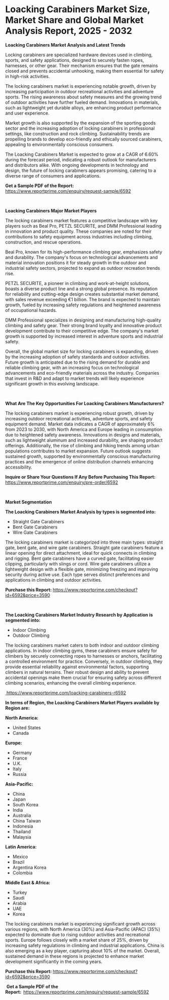 <p><h1>Loacking Carabiners Market Size, Market Share and Global Market Analysis Report, 2025 - 2032</h1></p><p><strong>Loacking Carabiners Market Analysis and Latest Trends</strong></p>
<p><p>Locking carabiners are specialized hardware devices used in climbing, sports, and safety applications, designed to securely fasten ropes, harnesses, or other gear. Their mechanism ensures that the gate remains closed and prevents accidental unhooking, making them essential for safety in high-risk activities.</p><p>The locking carabiners market is experiencing notable growth, driven by increasing participation in outdoor recreational activities and adventure sports. The rising awareness about safety measures and the growing trend of outdoor activities have further fueled demand. Innovations in materials, such as lightweight yet durable alloys, are enhancing product performance and user experience. </p><p>Market growth is also supported by the expansion of the sporting goods sector and the increasing adoption of locking carabiners in professional settings, like construction and rock climbing. Sustainability trends are propelling brands to develop eco-friendly and ethically sourced carabiners, appealing to environmentally conscious consumers. </p><p>The Loacking Carabiners Market is expected to grow at a CAGR of 6.60% during the forecast period, indicating a robust outlook for manufacturers and distributors alike. With ongoing developments in technology and design, the future of locking carabiners appears promising, catering to a diverse range of consumers and applications.</p></p>
<p><strong>Get a Sample PDF of the Report:&nbsp;</strong> <a href="https://www.reportprime.com/enquiry/request-sample/6592?utm_campaign=4555&utm_medium=2&utm_source=Github&utm_content=ia&utm_term=16052025&utm_id=loacking-carabiners">https://www.reportprime.com/enquiry/request-sample/6592</a></p>
<p>&nbsp;</p>
<p><strong>Loacking Carabiners Major Market Players</strong></p>
<p><p>The locking carabiners market features a competitive landscape with key players such as Beal Pro, PETZL SECURITE, and DMM Professional leading in innovation and product quality. These companies are noted for their contributions to safety equipment across industries including climbing, construction, and rescue operations.</p><p>Beal Pro, known for its high-performance climbing gear, emphasizes safety and durability. The company's focus on technological advancements and material innovation positions it for steady growth in the outdoor and industrial safety sectors, projected to expand as outdoor recreation trends rise.</p><p>PETZL SECURITE, a pioneer in climbing and work-at-height solutions, boasts a diverse product line and a strong global presence. Its reputation for reliability and cutting-edge design creates substantial market demand, with sales revenue exceeding €1 billion. The brand is expected to maintain growth, fueled by increasing safety regulations and heightened awareness of occupational hazards.</p><p>DMM Professional specializes in designing and manufacturing high-quality climbing and safety gear. Their strong brand loyalty and innovative product development contribute to their competitive edge. The company's market growth is supported by increased interest in adventure sports and industrial safety.</p><p>Overall, the global market size for locking carabiners is expanding, driven by the increasing adoption of safety standards and outdoor activities. Future growth is anticipated due to the rising demand for durable and reliable climbing gear, with an increasing focus on technological advancements and eco-friendly materials across the industry. Companies that invest in R&D and adapt to market trends will likely experience significant growth in this evolving landscape.</p></p>
<p>&nbsp;</p>
<p><strong>What Are The Key Opportunities For Loacking Carabiners Manufacturers?</strong></p>
<p><p>The locking carabiners market is experiencing robust growth, driven by increasing outdoor recreational activities, adventure sports, and safety equipment demand. Market data indicates a CAGR of approximately 6% from 2023 to 2030, with North America and Europe leading in consumption due to heightened safety awareness. Innovations in designs and materials, such as lightweight aluminum and increased durability, are shaping product offerings. Additionally, the rise of climbing and hiking trends among urban populations contributes to market expansion. Future outlook suggests sustained growth, supported by environmentally conscious manufacturing practices and the emergence of online distribution channels enhancing accessibility.</p></p>
<p><strong>Inquire or Share Your Questions If Any Before Purchasing This Report:</strong> <a href="https://www.reportprime.com/enquiry/pre-order/6592?utm_campaign=4555&utm_medium=2&utm_source=Github&utm_content=ia&utm_term=16052025&utm_id=loacking-carabiners">https://www.reportprime.com/enquiry/pre-order/6592</a></p>
<p>&nbsp;</p>
<p><strong>Market Segmentation</strong></p>
<p><strong>The Loacking Carabiners Market Analysis by types is segmented into:</strong></p>
<p><ul><li>Straight Gate Carabiners</li><li>Bent Gate Carabiners</li><li>Wire Gate Carabiners</li></ul></p>
<p><p>The locking carabiners market is categorized into three main types: straight gate, bent gate, and wire gate carabiners. Straight gate carabiners feature a linear opening for direct attachment, ideal for quick connects in climbing and rigging. Bent gate carabiners have a curved gate, facilitating easier clipping, particularly with slings or cord. Wire gate carabiners utilize a lightweight design with a flexible gate, minimizing freezing and improving security during active use. Each type serves distinct preferences and applications in climbing and outdoor activities.</p></p>
<p><strong>Purchase this Report:&nbsp;</strong><a href="https://www.reportprime.com/checkout?id=6592&price=3590&utm_campaign=4555&utm_medium=2&utm_source=Github&utm_content=ia&utm_term=16052025&utm_id=loacking-carabiners">https://www.reportprime.com/checkout?id=6592&price=3590</a></p>
<p>&nbsp;</p>
<p><strong>The Loacking Carabiners Market Industry Research by Application is segmented into:</strong></p>
<p><ul><li>Indoor Climbing</li><li>Outdoor Climbing</li></ul></p>
<p><p>The locking carabiners market caters to both indoor and outdoor climbing applications. In indoor climbing gyms, these carabiners ensure safety for climbers by securely connecting ropes to harnesses or anchors, facilitating a controlled environment for practice. Conversely, in outdoor climbing, they provide essential reliability against environmental factors, supporting climbers in natural terrains. Their robust design and ability to prevent accidental openings make them crucial for ensuring safety across different climbing scenarios, enhancing the overall climbing experience.</p></p>
<p><a href="https://www.reportprime.com/loacking-carabiners-r6592?utm_campaign=4555&utm_medium=2&utm_source=Github&utm_content=ia&utm_term=16052025&utm_id=loacking-carabiners">&nbsp;https://www.reportprime.com/loacking-carabiners-r6592</a></p>
<p><strong>In terms of Region, the Loacking Carabiners Market Players available by Region are:</strong></p>
<p>
    <p> <strong> North America: </strong>
        <ul>
            <li>United States</li>
            <li>Canada</li>
        </ul>
        </p> 
    <p> <strong> Europe: </strong>
        <ul>
            <li>Germany</li>
            <li>France</li>
            <li>U.K.</li>
            <li>Italy</li>
            <li>Russia</li>
        </ul>
        </p> 
    <p> <strong> Asia-Pacific: </strong>
        <ul>
            <li>China</li>
            <li>Japan</li>
            <li>South Korea</li>
            <li>India</li>
            <li>Australia</li>
            <li>China Taiwan</li>
            <li>Indonesia</li>
            <li>Thailand</li>
            <li>Malaysia</li>
        </ul>
        </p> 
    <p> <strong> Latin America: </strong>
        <ul>
            <li>Mexico</li>
            <li>Brazil</li>
            <li>Argentina Korea</li>
            <li>Colombia</li>
        </ul>
        </p> 
    <p> <strong> Middle East & Africa: </strong>
        <ul>
            <li>Turkey</li>
            <li>Saudi</li>
            <li>Arabia</li>
            <li>UAE</li>
            <li>Korea</li>
        </ul>
    </p>
    </p>
<p><p>The locking carabiners market is experiencing significant growth across various regions, with North America (30%) and Asia-Pacific (APAC) (35%) expected to dominate due to rising outdoor activities and recreational sports. Europe follows closely with a market share of 25%, driven by increasing safety regulations in climbing and industrial applications. China is also emerging as a key player, capturing about 10% of the market. Overall, sustained demand in these regions is projected to enhance market development significantly in the coming years.</p></p>
<p><strong>Purchase this Report: </strong><a href="https://www.reportprime.com/checkout?id=6592&price=3590&utm_campaign=4555&utm_medium=2&utm_source=Github&utm_content=ia&utm_term=16052025&utm_id=loacking-carabiners">https://www.reportprime.com/checkout?id=6592&price=3590</a></p>
<p>&nbsp;<strong>Get a Sample PDF of the Report:&nbsp;&nbsp;</strong><a href="https://www.reportprime.com/enquiry/request-sample/6592?utm_campaign=4555&utm_medium=2&utm_source=Github&utm_content=ia&utm_term=16052025&utm_id=loacking-carabiners">https://www.reportprime.com/enquiry/request-sample/6592</a></p>
<p><strong></strong></p>
<p><p></p><p></p><p></p></p>